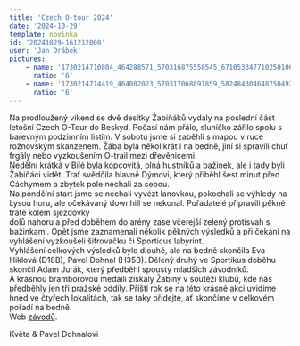 ```yaml
---
title: 'Czech O-tour 2024'
date: '2024-10-29'
template: novinka
id: '20241029-161212000'
user: 'Jan Drábek'
pictures:
    - name: '1730214710804_464288571_570316875558545_6710533477102501061_n.jpg'
      ratio: '6'
    - name: '1730214714419_464002023_570317068891859_582484304648750492_n.jpg'
      ratio: '6'
---
```

Na prodloužený vikend se dvě desítky Žabiňáků vydaly na poslední část letošní Czech O-Tour do Beskyd. Počasí nám přálo, sluníčko zářilo spolu s barevným podzimním listím. V sobotu jsme si zaběhli s mapou v ruce rožnovským skanzenem. Žába byla několikrát i na bedně, jiní si spravili chuť frgály nebo vyzkoušením O-trail mezi dřevěnicemi.  
Nedělní krátká v Bílé byla kopcovitá, plná hustníků a bažinek, ale i tady byli Žabiňáci vidět. Trať svědčila hlavně Dýmovi, který přiběhl šest minut před Cáchymem a zbytek pole nechali za sebou.  
Na pondělní start jsme se nechali vyvézt lanovkou, pokochali se výhledy na Lysou horu, ale očekávaný downhill se nekonal. Pořadatelé připravili pěkné tratě kolem sjezdovky  
dolů nahoru a před doběhem do arény zase včerejší zelený protisvah s bažinkami. Opět jsme zaznamenali několik pěkných výsledků a při čekání na vyhlášení vyzkoušeli šifrovačku či Sporticus labyrint.  
Vyhlášení celkových výsledků bylo dlouhé, ale na bedně skončila Eva Hiklová (D18B), Pavel Dohnal (H35B). Dělený druhý ve Sportikus doběhu skončil Adam Jurák, který předběhl spousty mladších závodníků.  
A krásnou bramborovou medaili získaly Žabiny v soutěži klubů, kde nás předběhly jen tři pražské oddíly. Příští rok se na této krásné akci uvidíme hned ve čtyřech lokalitách, tak se taky přidejte, ať skončíme v celkovém pořadí na bedně.  
Web [závodů](https://o-tour.cz/).

Květa &amp; Pavel Dohnalovi
